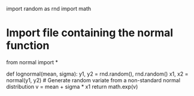 import random as rnd
import math
# Import file containing the normal function
from normal import *

def lognormal(mean, sigma):
    y1, y2 = rnd.random(), rnd.random()
    x1, x2 = normal(y1, y2)
    # Generate random variate from a non-standard normal distribution
    v = mean + sigma * x1
    return math.exp(v)
